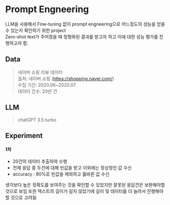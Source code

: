 # Prompt Engneering

LLM을 사용해서 Fine-tuning 없이 prompt engneering으로 어느정도의 성능을 얻을 수 있는지 확인하기 위한 project <br/>
Zero-shot text가 주어졌을 때 정형화된 결과를 받고자 하고 이에 대한 성능 평가를 진행하고자 함.<br/>

## Data
> 네이버 쇼핑 리뷰 데이터	  <br/>
> 출처: 네이버 쇼핑 (https://shopping.naver.com/)	<br/>
> 수집 기간: 2020.06~2020.07	<br/>
> 데이터 건수: 20만 건	<br/>

## LLM
> chatGPT 3.5 turbo

## Experiment

#### 1차
- 20건의 데이터 추출하여 수행
- 전체 응답 중 두건에 대해 빈값을 받고 이외에는 정상정인 값 수신
- accuracy : 90%로 빈값을 제외하고 옳바른 값 수신

생각보다 높은 정확도를 보여주는 것을 확인할 수 있었지만 잘못된 응답건은 보완해야할 것으로 보임 또한 텍스트의 길이가 길지 않았기에 길이 및 데이터를 더 늘려서 진행해야할 것으로 고려됨
